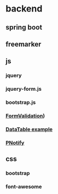 # backend

## spring boot

## freemarker

## js

### jquery
### jquery-form.js
### bootstrap.js
### [FormValidation](http://formvalidation.io))
### [DataTable example](http://datatables.club/example/)
### [PNotify]()

## css

### bootstrap
### font-awesome